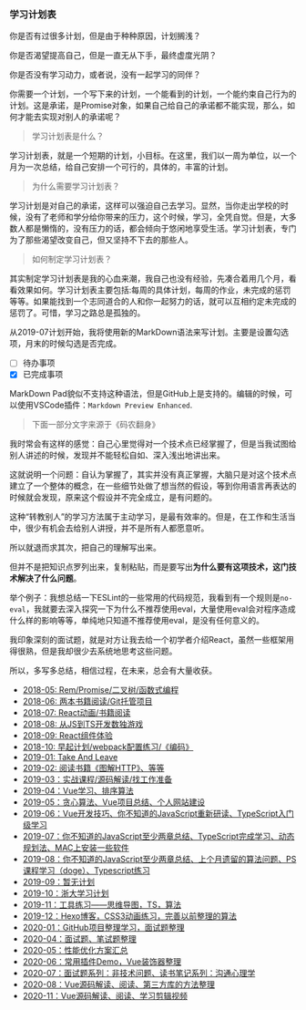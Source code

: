 ### 学习计划表

你是否有过很多计划，但是由于种种原因，计划搁浅？

你是否渴望提高自己，但是一直无从下手，最终虚度光阴？

你是否没有学习动力，或者说，没有一起学习的同伴？

你需要一个计划，一个写下来的计划，一个能看到的计划，一个能约束自己行为的计划。这是承诺，是Promise对象，如果自己给自己的承诺都不能实现，那么，如何才能去实现对别人的承诺呢？

> 学习计划表是什么？

学习计划表，就是一个短期的计划，小目标。在这里，我们以一周为单位，以一个月为一次总结，给自己安排一个可行的，具体的，丰富的计划。

> 为什么需要学习计划表？

学习计划是对自己的承诺，这样可以强迫自己去学习。显然，当你走出学校的时候，没有了老师和学分给你带来的压力，这个时候，学习，全凭自觉。但是，大多数人都是懒惰的，没有压力的话，都会倾向于悠闲地享受生活。学习计划表，专门为了那些渴望改变自己，但又坚持不下去的那些人。

> 如何制定学习计划表？

其实制定学习计划表是我的心血来潮，我自己也没有经验，先凑合着用几个月，看看效果如何。学习计划表主要包括:每周的具体计划，每周的作业，未完成的惩罚等等。如果能找到一个志同道合的人和你一起努力的话，就可以互相约定未完成的惩罚了。可惜，学习之路总是孤独的。

从2019-07计划开始，我将使用新的MarkDown语法来写计划。主要是设置勾选项，月末的时候勾选是否完成。

 - [ ] 待办事项
 - [x] 已完成事项

MarkDown Pad貌似不支持这种语法，但是GitHub上是支持的。编辑的时候，可以使用VSCode插件：`Markdown Preview Enhanced`.

> 下面一部分文字来源于《码农翻身》

我时常会有这样的感觉：自己心里觉得对一个技术点已经掌握了，但是当我试图给别人讲述的时候，发现并不能轻松自如、深入浅出地讲出来。

这就说明一个问题：自认为掌握了，其实并没有真正掌握，大脑只是对这个技术点建立了一个整体的概念，在一些细节处做了想当然的假设，等到你用语言再表达的时候就会发现，原来这个假设并不完全成立，是有问题的。

这种“转教别人”的学习方法属于主动学习，是最有效率的。但是，在工作和生活当中，很少有机会去给别人讲授，并不是所有人都愿意听。

所以就退而求其次，把自己的理解写出来。

但并不是把知识点罗列出来，复制粘贴，而是要写出**为什么要有这项技术，这门技术解决了什么问题**。

举个例子：我想总结一下ESLint的一些常用的代码规范，我看到有一个规则是`no-eval`，我就要去深入探究一下为什么不推荐使用eval，大量使用eval会对程序造成什么样的影响等等，单纯地只知道不推荐使用eval，是没有任何意义的。

我印象深刻的面试题，就是对方让我去给一个初学者介绍React，虽然一些框架用得很熟，但是我却很少去系统地思考这些问题。

所以，多写多总结，相信过程，在未来，总会有大量收获。

 - [2018-05: Rem/Promise/二叉树/函数式编程](https://github.com/beat-the-buzzer/plan/blob/master/2018-05/)
 - [2018-06: 两本书籍阅读/Git托管项目](https://github.com/beat-the-buzzer/plan/blob/master/2018-06/)
 - [2018-07: React动画/书籍阅读](https://github.com/beat-the-buzzer/plan/blob/master/2018-07/)
 - [2018-08: 从JS到TS开发数独游戏](https://github.com/beat-the-buzzer/plan/blob/master/2018-08/)
 - [2018-09: React组件体验](https://github.com/beat-the-buzzer/plan/blob/master/2018-09/d)
 - [2018-10: 早起计划/webpack配置练习/《编码》](https://github.com/beat-the-buzzer/plan/blob/master/2018-10/)
 - [2019-01: Take And Leave](https://github.com/beat-the-buzzer/plan/blob/master/2019-01/)
 - [2019-02: 阅读书籍《图解HTTP》、等等](https://github.com/beat-the-buzzer/plan/blob/master/2019-02/)
 - [2019-03：实战课程/源码解读/找工作准备](https://github.com/beat-the-buzzer/plan/blob/master/2019-03/)
 - [2019-04：Vue学习、排序算法](https://github.com/beat-the-buzzer/plan/blob/master/2019-04/)
 - [2019-05：贪心算法、Vue项目总结、个人网站建设](https://github.com/beat-the-buzzer/plan/blob/master/2019-05/)
 - [2019-06：Vue开发技巧、你不知道的JavaScript重新研读、TypeScript入门级学习](https://github.com/beat-the-buzzer/plan/blob/master/2019-06/)
 - [2019-07：你不知道的JavaScript至少两章总结、TypeScript完成学习、动态规划法、MAC上安装一些软件](https://github.com/beat-the-buzzer/plan/blob/master/2019-07/)
 - [2019-08：你不知道的JavaScript至少两章总结、上个月遗留的算法问题、PS课程学习（doge）、Typescript练习](https://github.com/beat-the-buzzer/plan/blob/master/2019-08/)
 - [2019-09：暂无计划](https://github.com/beat-the-buzzer/plan/blob/master/2019-09/)
 - [2019-10：浙大学习计划](https://github.com/beat-the-buzzer/plan/blob/master/2019-10/)
 - [2019-11：工具练习——思维导图，TS，算法](https://github.com/beat-the-buzzer/plan/blob/master/2019-11/)
 - [2019-12：Hexo博客，CSS3动画练习，完善以前整理的算法](https://github.com/beat-the-buzzer/plan/blob/master/2019-12/)
 - [2020-01：GitHub项目整理学习，面试题整理](https://github.com/beat-the-buzzer/plan/blob/master/2020-01/)
 - [2020-04：面试题、笔试题整理](https://github.com/beat-the-buzzer/plan/blob/master/2020-04/)
 - [2020-05：性能优化方案汇总](https://github.com/beat-the-buzzer/plan/blob/master/2020-05/)
 - [2020-06：常用插件Demo，Vue装饰器整理](https://github.com/beat-the-buzzer/plan/blob/master/2020-06/)
 - [2020-07：面试题系列：非技术问题、读书笔记系列：沟通心理学](https://github.com/beat-the-buzzer/plan/blob/master/2020-07/)
 - [2020-08：Vue源码解读、阅读、第三方库的方法整理](https://github.com/beat-the-buzzer/plan/blob/master/2020-08/)
 - [2020-11：Vue源码解读、阅读、学习剪辑视频](https://github.com/beat-the-buzzer/plan/blob/master/2020-11/)
